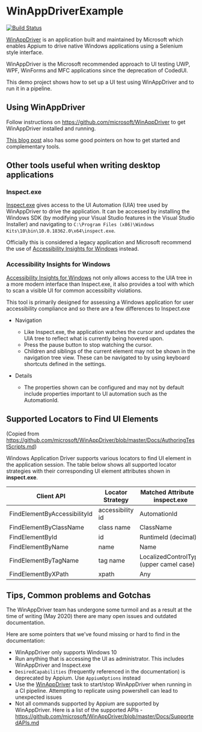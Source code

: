 # WinAppDriverExample
[![Build Status](https://dev.azure.com/ukhogov/Pipelines/_apis/build/status/UKHO.winappdriver-demo?branchName=main)](https://dev.azure.com/ukhogov/Pipelines/_build/latest?definitionId=246&branchName=main)

[WinAppDriver](https://github.com/microsoft/WinAppDriver) is an application built and maintained by Microsoft which enables Appium to drive native Windows applications using a Selenium style interface.

WinAppDriver is the Microsoft recommended approach to UI testing UWP, WPF, WinForms and MFC applications since the deprecation of CodedUI.

This demo project shows how to set up a UI test using WinAppDriver and to run it in a pipeline.

## Using WinAppDriver

Follow instructions on <https://github.com/microsoft/WinAppDriver> to get WinAppDriver installed and running.

[This blog post](https://techcommunity.microsoft.com/t5/testingspot-blog/winappdriver-and-desktop-ui-test-automation/ba-p/1124543) also has some good pointers on how to get started and complementary tools.

## Other tools useful when writing desktop applications

### Inspect.exe

[Inspect.exe](https://docs.microsoft.com/en-us/windows/win32/winauto/inspect-objects) gives access to the UI Automation (UIA) tree used by WinAppDriver to drive the application. It can be accessed by installing the Windows SDK (by modifying your Visual Studio features in the Visual Studio Installer) and navigating to `C:\Program Files (x86)\Windows Kits\10\bin\10.0.18362.0\x64\inspect.exe`.

Officially this is considered a legacy application and Microsoft recommend the use of [Accessibility Insights for Windows](https://accessibilityinsights.io/docs/en/windows/overview) instead.

### Accessibility Insights for Windows

[Accessibility Insights for Windows](https://accessibilityinsights.io/docs/en/windows/overview) not only allows access to the UIA tree in a more modern interface than Inspect.exe, it also provides a tool with which to scan a visible UI for common accessibilty violations.

This tool is primarily designed for assessing a Windows application for user accessibility compliance and so there are a few differences to Inspect.exe

* Navigation
  * Like Inspect.exe, the application watches the cursor and updates the UIA tree to reflect what is currently being hovered upon.
  * Press the pause button to stop watching the cursor.
  * Children and siblings of the current element may not be shown in the navigation tree view. These can be navigated to by using keyboard shortcuts defined in the settings.

* Details
  * The properties shown can be configured and may not by default include properties important to UI automation such as the AutomationId.


## Supported Locators to Find UI Elements

(Copied from https://github.com/microsoft/WinAppDriver/blob/master/Docs/AuthoringTestScripts.md)

Windows Application Driver supports various locators to find UI element in the application session. The table below shows all supported locator strategies with their corresponding UI element attributes shown in **inspect.exe**.

| Client API                   	| Locator Strategy 	| Matched Attribute in inspect.exe       	| Example      	|
|------------------------------	|------------------	|----------------------------------------	|--------------	|
| FindElementByAccessibilityId 	| accessibility id 	| AutomationId                           	| AppNameTitle 	|
| FindElementByClassName       	| class name       	| ClassName                              	| TextBlock    	|
| FindElementById              	| id               	| RuntimeId (decimal)                    	| 42.333896.3.1	|
| FindElementByName            	| name             	| Name                                   	| Calculator   	|
| FindElementByTagName         	| tag name         	| LocalizedControlType (upper camel case)	| Text         	|
| FindElementByXPath           	| xpath            	| Any                                    	| //Button[0]  	|


## Tips, Common problems and Gotchas

The WinAppDriver team has undergone some turmoil and as a result at the time of writing (May 2020) there are many open issues and outdated documentation.

Here are some pointers that we've found missing or hard to find in the documentation:

* WinAppDriver only supports Windows 10
* Run anything that is accessing the UI as administrator. This includes WinAppDriver and Inspect.exe
* `DesiredCapabilities` (frequently referenced in the documentation) is deprecated by Appium. Use `AppiumOptions` instead
* Use the [WinAppDriver](https://marketplace.visualstudio.com/items?itemName=WinAppDriver.winappdriver-pipelines-task) task to start/stop WinAppDriver when running in a CI pipeline. Attempting to replicate using powershell can lead to unexpected issues
* Not all commands supported by Appium are supported by WinAppDriver. Here is a list of the supported APIs - <https://github.com/microsoft/WinAppDriver/blob/master/Docs/SupportedAPIs.md>
